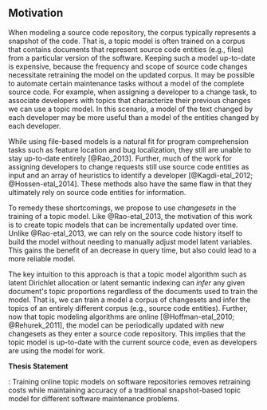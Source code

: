 ## Motivation

When modeling a source code repository, the corpus typically represents a
snapshot of the code. That is, a topic model is often trained on a corpus that
contains documents that represent source code entities (e.g., files) from a
particular version of the software. Keeping such a model up-to-date is
expensive, because the frequency and scope of source code changes necessitate
retraining the model on the updated corpus. It may be possible to automate
certain maintenance tasks without a model of the complete source code. For
example, when assigning a developer to a change task, to associate developers
with topics that characterize their previous changes we can use a topic model.
In this scenario, a model of the text changed by each developer may be more
useful than a model of the entities changed by each developer.

While using file-based models is a natural fit for program comprehension tasks
such as feature location and bug localization, they still are unable to stay
up-to-date entirely [@Rao_2013]. Further, much of the work for assigning
developers to change requests still use source code entities as input and an
array of heuristics to identify a developer [@Kagdi-etal_2012;
@Hossen-etal_2014]. These methods also have the same flaw in that they
ultimately rely on source code entities for information.

To remedy these shortcomings, we propose to use *changesets* in the training of
a topic model. Like @Rao-etal_2013, the motivation of this work is to create
topic models that can be incrementally updated over time. Unlike
@Rao-etal_2013, we can rely on the source code history itself to build the
model without needing to manually adjust model latent variables. This gains the
benefit of an decrease in query time, but also could lead to a more reliable
model.

The key intuition to this approach is that a topic model algorithm such as
latent Dirichlet allocation or latent semantic indexing can *infer* any given
document's topic proportions regardless of the documents used to train the
model. That is, we can train a model a corpus of changesets and infer the
topics of an entirely different corpus (e.g., source code entities). Further,
now that topic modeling algorithms are online [@Hoffman-etal_2010;
@Rehurek_2011], the model can be periodically updated with new changesets as
they enter a source code repository. This implies that the topic model is
up-to-date with the current source code, even as developers are using the model
for work.


**Thesis Statement**

:   Training online topic models on software repositories removes retraining
costs while maintaining accuracy of a traditional snapshot-based topic model
for different software maintenance problems.
